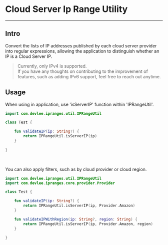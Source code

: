 # Cloud Server Ip Range Utility

------------

## Intro

Convert the lists of IP addresses published by each cloud server provider into regular expressions, allowing the application to distinguish whether an IP is a Cloud Server IP.

> Currently, only IPv4 is supported. <br>
If you have any thoughts on contributing to the improvement of features, such as adding IPv6 support, feel free to reach out anytime.

## Usage

When using in application, use 'isServerIP' function within 'IPRangeUtil'.

```kotlin
import com.devlee.ipranges.util.IPRangeUtil

class Test {

    fun validateIP(ip: String?) {
        return IPRangeUtil.isServerIP(ip)
    }
    
}
```

<br>

You can also apply filters, such as by cloud provider or cloud region.

```kotlin
import com.devlee.ipranges.util.IPRangeUtil
import com.devlee.ipranges.core.provider.Provider

class Test {

    fun validateIP(ip: String?) {
        return IPRangeUtil.isServerIP(ip, Provider.Amazon)
    }

    fun validateIPWithRegion(ip: String?, region: String) {
        return IPRangeUtil.isServerIP(ip, Provider.Amazon, region)
    }
    
}
```
